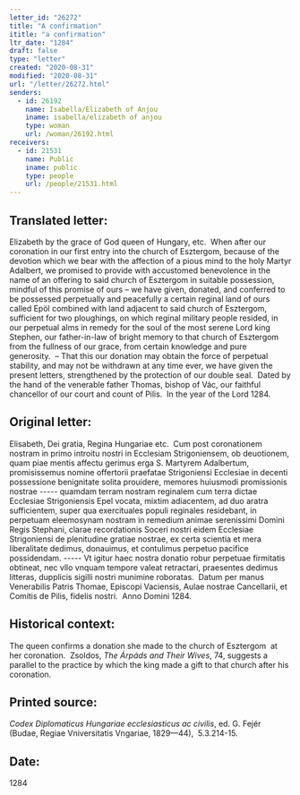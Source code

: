 ```yaml
---
letter_id: "26272"
title: "A confirmation"
ititle: "a confirmation"
ltr_date: "1284"
draft: false
type: "letter"
created: "2020-08-31"
modified: "2020-08-31"
url: "/letter/26272.html"
senders:
  - id: 26192
    name: Isabella/Elizabeth of Anjou
    iname: isabella/elizabeth of anjou
    type: woman
    url: /woman/26192.html
receivers:
  - id: 21531
    name: Public
    iname: public
    type: people
    url: /people/21531.html
---
```

<h2> Translated letter:</h2><p>Elizabeth by the grace of God queen of Hungary, etc.&nbsp; When after our coronation in our first entry into the church of Esztergom, because of the devotion which we bear with the affection of a pious mind to the holy Martyr Adalbert, we promised to provide with accustomed benevolence in the name of an offering to said church of Esztergom in suitable possession, mindful of this promise of ours – we have given, donated, and conferred to be possessed perpetually and peacefully a certain reginal land of ours called Epöl combined with land adjacent to said church of Esztergom, sufficient for two ploughings, on which reginal military people resided, in our perpetual alms in remedy for the soul of the most serene Lord king Stephen, our father-in-law of bright memory to that church of Esztergom from the fullness of our grace, from certain knowledge and pure generosity.&nbsp; – That this our donation may obtain the force of perpetual stability, and may not be withdrawn at any time ever, we have given the present letters, strengthened by the protection of our double seal.&nbsp; Dated by the hand of the venerable father Thomas, bishop of Vác, our faithful chancellor of our court and count of Pilis.&nbsp; In the year of the Lord 1284.</p><h2 class="mt-4"> Original letter:</h2><p>Elisabeth, Dei gratia, Regina Hungariae etc.&nbsp; Cum post coronationem nostram in primo introitu nostri in Ecclesiam Strigoniensem, ob deuotionem, quam piae mentis affectu gerimus erga S. Martyrem Adalbertum, promisissemus nomine offertorii praefatae Strigoniensi Ecclesiae in decenti possessione benignitate solita prouidere, memores huiusmodi promissionis nostrae ----- quamdam terram nostram reginalem cum terra dictae Ecclesiae Strigoniensis Epel vocata, mixtim adiacentem, ad duo aratra sufficientem, super qua exercituales populi reginales residebant, in perpetuam eleemosynam nostram in remedium animae serenissimi Domini Regis Stephani, clarae recordationis Soceri nostri eidem Ecclesiae Strigoniensi de plenitudine gratiae nostrae, ex certa scientia et mera liberalitate dedimus, donauimus, et contulimus perpetuo pacifice possidendam. ----- Vt igitur haec nostra donatio robur perpetuae firmitatis obtineat, nec vllo vnquam tempore valeat retractari, praesentes dedimus litteras, dupplicis sigilli nostri munimine roboratas.&nbsp; Datum per manus Venerabilis Patris Thomae, Episcopi Vaciensis, Aulae nostrae Cancellarii, et Comitis de Pilis, fidelis nostri.&nbsp; Anno Domini 1284.</p><h2 class="mt-4"> Historical context:</h2><p>The queen confirms a donation she made to the church of Esztergom&nbsp; at her coronation.&nbsp; Zsoldos, <i>The Árpáds and Their Wives</i>, 74, suggests a parallel to the practice by which the king made a gift to that church after his coronation.</p><h2 class="mt-4"> Printed source:</h2><p><i>Codex Diplomaticus Hungariae ecclesiasticus ac civilis</i>, ed. G. Fejér (Budae, Regiae Vniversitatis Vngariae, 1829—44),&nbsp; 5.3.214-15.</p><h2 class="mt-4"> Date:</h2>1284
